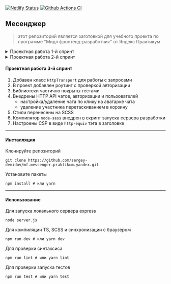 [![Netlify Status](https://api.netlify.com/api/v1/badges/5b95fe70-0d95-4e20-9500-8a2fb6d556c2/deploy-status)](https://messenger42-praktikum-yandex.netlify.app/)
[![Github Actions CI](https://github.com/sergey-demidov/mf.messenger.praktikum.yandex/workflows/ci/badge.svg)](https://github.com/sergey-demidov/mf.messenger.praktikum.yandex/actions?query=workflow%3Aci)

## Месенджер 
> этот репозиторий является заготовкой для учебного проекта по программе 
> "Мидл фронтенд-разработчик" от Яндекс Практикум

<details><summary>Проектная работа 1-й спринт</summary>

1. Настроен Express-сервер с раздачей статики.
1. Настоен деплой статики на [Netlify](https://messenger42-praktikum-yandex.netlify.app/)
1. [Нарисованы](https://www.figma.com/file/jCefXmc3zICQxhhZP2GLOA/Chat?node-id=0%3A1) и сверстаны прототипы экранов:
   - авторизация (с формой, имена полей: login, password),
   - регистрация (с формой, имена полей: first_name, second_name, login, email, password, phone),
   - список чатов, лента переписки (поле для ввода сообщения: message),
   - настройки пользователя:
     1. имена полей для изменения информации о пользователе: 
        - first_name 
        - second_name 
        - display_name
        - login
        - email
        - phone
     1. поле для изменения аватара с выбором файла и превью: avatar;
     1. страница с формой для изменения пароля: (поля oldPassword, newPassword, newPasswordConfirm).
   - страница 404,
   - страница 500.
1. Сделан сбор данных из форм. В console.log выводится объект со всеми заполненными полями формы.
1. Корневой `index.html` содержит переадресацию на `chat.html`
1. Подключены шрифты Material Icons

</details>

<details><summary>Проектная работа 2-й спринт</summary>

1. Частично реализован шаблонизатор на основе [Web Components](https://developer.mozilla.org/en-US/docs/Web/Web_Components)
1. Проект переведен на TypeScript
1. В `tsconfig` включен режим `strict`
1. Проект разбит на модули, настроены `import`/`export`
1. На все формы добавлена валидация по `focus`/`blur` плюс `keyup`
1. Страницы генерируются на основании шаблонов
1. Сделаны переиспользуемые модули для кнопок и текстовых полей
1. Свойство `disabled` кнопки отправки связано с валидацией форм
1. TypeScript компилятор внедрен в скрипт запуска сервера разработки

</details>

#### Проектная работа 3-й спринт
1. Добавен класс `HttpTransport` для работы с запросами
1. В проект добавлен роутинг с проверкой авторизации
1. Библиотеки частично покрыты тестами
1. Внедрены HTTP API чатов, авторизации и пользователей
   - настройка/удаление чата по клику на аватарке чата
   - удаление участника перетаскиванием в корзину
1. Стили перенесены на SCSS
1. Компилятор `node-sass` внедрен в скрипт запуска сервера разработки
1. Настроены CSP в виде `http-equiv` тэга в заголовке

---
#### Инсталляция
Клонируйте репозиторий
```shell script
git clone https://github.com/sergey-demidov/mf.messenger.praktikum.yandex.git
```
Установите пакеты
```shell script
npm install # или yarn
```
---
#### Использование
Для запуска локального сервера express
```shell script
node server.js
```
Для компиляции TS, SCSS и синхронизации с браузером
```shell script
npm run dev # или yarn dev
```
Для проверки синтаксиса
```shell script
npm run lint # или yarn lint
```

Для проверки запуска тестов
```shell script
npm run test # или yarn test
```
